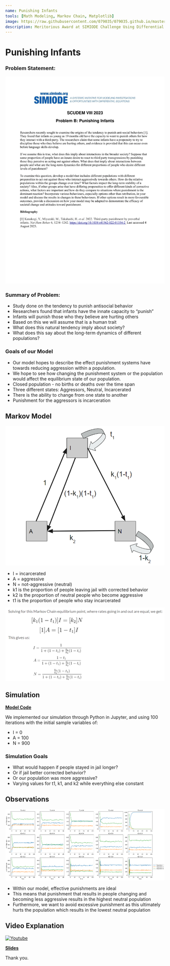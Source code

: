 ```yaml
---
name: Punishing Infants
tools: [Math Modeling, Markov Chain, Matplotlib]
image: https://raw.githubusercontent.com/079035/079035.github.io/master/docs/_projects/assets/model.png
description: Meritorious Award at SIMIODE Challenge Using Differential Equations Modeling Competition
---
```


# Punishing Infants


### Problem Statement:
![alt text](https://raw.githubusercontent.com/079035/079035.github.io/master/docs/_projects/assets/scudem-2-1.png)
### Summary of Problem:
- Study done on the tendency to punish antisocial behavior
- Researchers found that infants have the innate capacity to “punish” 
- Infants will punish those who they believe are hurting others
- Based on this we will assume that is a human trait
- What does this natural tendency imply about society?
- What does this say about the long-term dynamics of different populations?

### Goals of our Model
- Our model hopes to describe the effect punishment systems have towards reducing aggression within a population.
- We hope to see how changing the punishment system or the population would affect the equilibrium state of our population.
- Closed population - no births or deaths over the time span
- Three different states: Aggressors, Neutral, Incarcerated
- There is the ability to change from one state to another
- Punishment for the aggressors is incarceration

## Markov Model
![alt text](https://raw.githubusercontent.com/079035/079035.github.io/master/docs/_projects/assets/model.png)
- I = incarcerated
- A = aggressive
- N = not-aggressive (neutral)
- k1 is the proportion of people leaving jail with corrected behavior
- k2 is the proportion of neutral people who become aggressive
- t1 is the proportion of people who stay incarcerated

![alt text](https://raw.githubusercontent.com/079035/079035.github.io/master/docs/_projects/assets/markov.png)


## Simulation
[**Model Code**](https://colab.research.google.com/drive/1ciyPTq1ldpTh46roqtWqZkvdW2fFYayx?usp=sharing)

We implemented our simulation through Python in Jupyter, and using 100 iterations with the initial sample variables of:

- I = 0
- A = 100
- N = 900

### Simulation Goals
- What would happen if people stayed in jail longer? 
- Or if jail better corrected behavior? 
- Or our population was more aggressive?
- Varying values for t1, k1, and k2 while everything else constant


## Observations
![alt text](https://raw.githubusercontent.com/079035/079035.github.io/master/docs/_projects/assets/results.png)

- Within our model, effective punishments are ideal
- This means that punishment that results in people changing and becoming less aggressive results in the highest neutral population
- Furthermore, we want to avoid excessive punishment as this ultimately hurts the population which results in the lowest neutral population

## Video Explanation
[![Youtube](https://img.youtube.com/vi/BgyvjgL54UI/0.jpg)](https://www.youtube.com/watch?v=BgyvjgL54UI)

[**Slides**](https://docs.google.com/presentation/d/1QXDd7EhSvdPiYO9JcSWWJtSskwC9-boLd_T40FAxojE/edit?usp=sharing)


Thank you.
